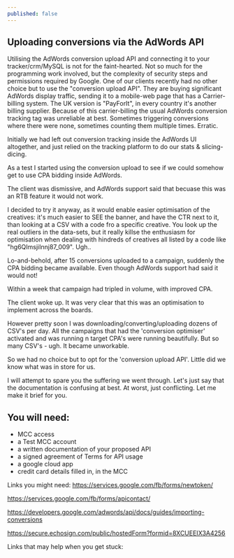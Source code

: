 ```yaml
---
published: false
---
```


## Uploading conversions via the AdWords API

Utilising the AdWords conversion upload API and connecting it to your tracker/crm/MySQL is not for the faint-hearted. Not so much for the programming work involved, but the complexity of security steps and permissions required by Google.
One of our clients recently had no other choice but to use the "conversion upload API". They are buying significant AdWords display traffic, sending it to a mobile-web page that has a Carrier-billing system. The UK version is "PayForIt", in every country it's another billing supplier.
Because of this carrier-billing the usual AdWords conversion tracking tag was unreliable at best. Sometimes triggering conversions where there were none, sometimes counting them multiple times. Erratic.

Initially we had left out conversion tracking inside the AdWords UI altogether, and just relied on the tracking platform to do our stats & slicing-dicing.

As a test I started using the conversion upload to see if we could somehow get to use  CPA bidding inside AdWords.

The client was dismissive, and AdWords support said that becuase this was an RTB feature it would not work.

I decided to try it anyway, as it would enable easier optimisation of the creatives: it's much easier to SEE the banner, and have the CTR next to it, than looking at a CSV with a code fro a specific creative. You look up the real outliers in the data-sets, but it really killse the enthusiasm for optimisation when dealing with hindreds of creatives all listed by a code like "hg6QImsjiInnj87_009".
Ugh..

Lo-and-behold, after 15 conversions uploaded to a campaign, suddenly the CPA bidding became available. Even though AdWords support had said it would not!

Within a week that campaign had tripled in volume, with improved CPA.

The client woke up.
It was very clear that this was an optimisation to implement across the boards.

However pretty soon I was downloading/converting/uploading dozens of CSV's per day. All the campaigns that had the 'conversion optimiser' activated and was running n target CPA's were running beautifully. But so many CSV's - ugh. It became unworkable. 

So we had no choice but to opt for the 'conversion upload API'.
Little did we know what was in store for us.

I will attempt to spare you the suffering we went through. Let's just say that the documentation is confusing at best. At worst, just conflicting. Let me make it brief for you.
## You will need:
+ MCC access
+ a Test MCC account
+ a written documentation of your proposed API
+ a signed agreement of Terms for API usage
+ a google cloud app
+ credit card details filled in, in the MCC

Links you might need:
https://services.google.com/fb/forms/newtoken/

https://services.google.com/fb/forms/apicontact/

https://developers.google.com/adwords/api/docs/guides/importing-conversions

https://secure.echosign.com/public/hostedForm?formid=8XCUEEIX3A4256

Links that may help when you get stuck:
